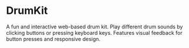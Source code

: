 # DrumKit
A fun and interactive web-based drum kit. Play different drum sounds by clicking buttons or pressing keyboard keys. Features visual feedback for button presses and responsive design.
